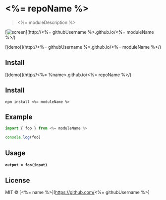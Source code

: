 # <%= repoName %>

> <%= moduleDescription %>

[![screen](http://i.imgur.com/example.png)](http://<%= githubUsername %>.github.io/<%= moduleName %>/)

[(demo)](http://<%= githubUsername %>.github.io/<%= moduleName %>/)

<!-- iframe: http://<%= githubUsername %>.github.io/<%= moduleName %>/index.html -->

## Install

[(demo)](http://<%= %name>.github.io/<%= repoName %>/)

<!-- iframe: http://<%= %name>.github.io/<%= repoName %>/index.html -->

## Install

```
npm install <%= moduleName %>
```

## Example

```ts
import { foo } from <%= moduleName %>

console.log(foo)
```

## Usage

#### `output = foo(input)`

## License

MIT © [<%= name %>](https://github.com/<%= githubUsername %>)
